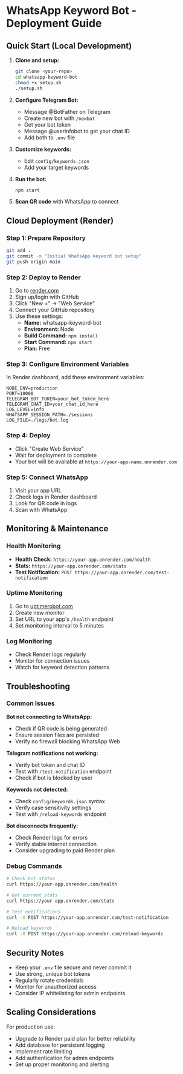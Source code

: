 # WhatsApp Keyword Bot - Deployment Guide

## Quick Start (Local Development)

1. **Clone and setup:**
   ```bash
   git clone <your-repo>
   cd whatsapp-keyword-bot
   chmod +x setup.sh
   ./setup.sh
   ```

2. **Configure Telegram Bot:**
   - Message @BotFather on Telegram
   - Create new bot with `/newbot`
   - Get your bot token
   - Message @userinfobot to get your chat ID
   - Add both to `.env` file

3. **Customize keywords:**
   - Edit `config/keywords.json`
   - Add your target keywords

4. **Run the bot:**
   ```bash
   npm start
   ```

5. **Scan QR code** with WhatsApp to connect

## Cloud Deployment (Render)

### Step 1: Prepare Repository
```bash
git add .
git commit -m "Initial WhatsApp keyword bot setup"
git push origin main
```

### Step 2: Deploy to Render
1. Go to [render.com](https://render.com)
2. Sign up/login with GitHub
3. Click "New +" → "Web Service"
4. Connect your GitHub repository
5. Use these settings:
   - **Name:** whatsapp-keyword-bot
   - **Environment:** Node
   - **Build Command:** `npm install`
   - **Start Command:** `npm start`
   - **Plan:** Free

### Step 3: Configure Environment Variables
In Render dashboard, add these environment variables:
```
NODE_ENV=production
PORT=10000
TELEGRAM_BOT_TOKEN=your_bot_token_here
TELEGRAM_CHAT_ID=your_chat_id_here
LOG_LEVEL=info
WHATSAPP_SESSION_PATH=./sessions
LOG_FILE=./logs/bot.log
```

### Step 4: Deploy
- Click "Create Web Service"
- Wait for deployment to complete
- Your bot will be available at `https://your-app-name.onrender.com`

### Step 5: Connect WhatsApp
1. Visit your app URL
2. Check logs in Render dashboard
3. Look for QR code in logs
4. Scan with WhatsApp

## Monitoring & Maintenance

### Health Monitoring
- **Health Check:** `https://your-app.onrender.com/health`
- **Stats:** `https://your-app.onrender.com/stats`
- **Test Notification:** `POST https://your-app.onrender.com/test-notification`

### Uptime Monitoring
1. Go to [uptimerobot.com](https://uptimerobot.com)
2. Create new monitor
3. Set URL to your app's `/health` endpoint
4. Set monitoring interval to 5 minutes

### Log Monitoring
- Check Render logs regularly
- Monitor for connection issues
- Watch for keyword detection patterns

## Troubleshooting

### Common Issues

**Bot not connecting to WhatsApp:**
- Check if QR code is being generated
- Ensure session files are persisted
- Verify no firewall blocking WhatsApp Web

**Telegram notifications not working:**
- Verify bot token and chat ID
- Test with `/test-notification` endpoint
- Check if bot is blocked by user

**Keywords not detected:**
- Check `config/keywords.json` syntax
- Verify case sensitivity settings
- Test with `/reload-keywords` endpoint

**Bot disconnects frequently:**
- Check Render logs for errors
- Verify stable internet connection
- Consider upgrading to paid Render plan

### Debug Commands
```bash
# Check bot status
curl https://your-app.onrender.com/health

# Get current stats
curl https://your-app.onrender.com/stats

# Test notifications
curl -X POST https://your-app.onrender.com/test-notification

# Reload keywords
curl -X POST https://your-app.onrender.com/reload-keywords
```

## Security Notes

- Keep your `.env` file secure and never commit it
- Use strong, unique bot tokens
- Regularly rotate credentials
- Monitor for unauthorized access
- Consider IP whitelisting for admin endpoints

## Scaling Considerations

For production use:
- Upgrade to Render paid plan for better reliability
- Add database for persistent logging
- Implement rate limiting
- Add authentication for admin endpoints
- Set up proper monitoring and alerting

